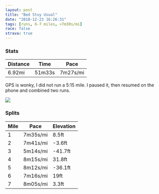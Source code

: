 ```yaml
---
layout: post
title: "Bed Stuy Usual"
date: "2018-12-23 16:26:31"
tags: [runs, 6-7 miles, <7m30s/mi]
race: false
strava: true
---
```


### Stats

| Distance | Time | Pace |
|----------|------|------|
|6.92mi|51m33s|7m27s/mi|

GPS is wonky, I did not run a 5:15 mile. I paused it, then resumed on the phone and combined two runs.

<img src='https://maps.googleapis.com/maps/api/staticmap?maptype=roadmap&path=enc:{zhwFtlcbMnGlu@K|KjDdi@qAdI}[rIlB~Hn@lWyLbEkj@vGss@rT}KrHeAfG{GfKgEb`@_EnJwErZwFpIoB~HwNjz@aHlWaFb_@sIh@yM_HaMjMga@uXgDnCcAjFyKsFqF`P&key=AIzaSyC1MId7bFpkLXNAaYhBSTb8jLyiSqzbDtM&size=800x800&markers=color:yellow|label:S|40.68286,-73.91451&markers=color:green|label:F|40.73253999999999,-73.98531000000003'>

### Splits

| Mile | Pace | Elevation |
|------|------|-----------|
|1|7m35s/mi|8.5ft|
|2|7m41s/mi|-3.6ft|
|3|5m14s/mi|-41.7ft|
|4|8m15s/mi|31.8ft|
|5|8m12s/mi|-36.1ft|
|6|7m16s/mi|19ft|
|7|8m05s/mi|3.3ft|
